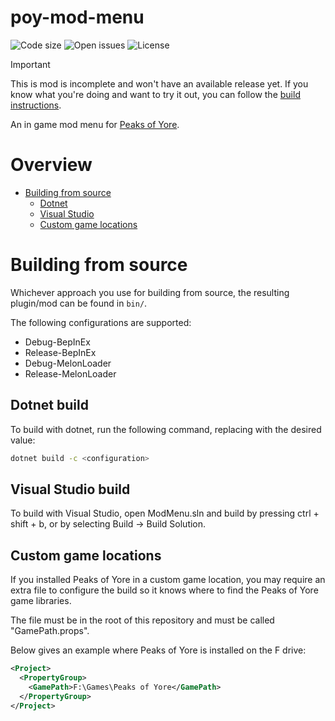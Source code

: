# poy-mod-menu
![Code size](https://img.shields.io/github/languages/code-size/Kaden5480/poy-mod-menu?color=5c85d6)
![Open issues](https://img.shields.io/github/issues/Kaden5480/poy-mod-menu?color=d65c5c)
![License](https://img.shields.io/github/license/Kaden5480/poy-mod-menu?color=a35cd6)

> [!IMPORTANT]
> This is mod is incomplete and won't have an available release yet.
> If you know what you're doing and want to try it out, you can follow the [build instructions](#building-from-source).

An in game mod menu for
[Peaks of Yore](https://store.steampowered.com/app/2236070/).

# Overview
- [Building from source](#building-from-source)
    - [Dotnet](#dotnet-build)
    - [Visual Studio](#visual-studio-build)
    - [Custom game locations](#custom-game-locations)

# Building from source
Whichever approach you use for building from source, the resulting
plugin/mod can be found in `bin/`.

The following configurations are supported:
- Debug-BepInEx
- Release-BepInEx
- Debug-MelonLoader
- Release-MelonLoader

## Dotnet build
To build with dotnet, run the following command, replacing
<configuration> with the desired value:
```sh
dotnet build -c <configuration>
```

## Visual Studio build
To build with Visual Studio, open ModMenu.sln and build by pressing ctrl + shift + b,
or by selecting Build -> Build Solution.

## Custom game locations
If you installed Peaks of Yore in a custom game location, you may require
an extra file to configure the build so it knows where to find the Peaks of Yore game
libraries.

The file must be in the root of this repository and must be called "GamePath.props".

Below gives an example where Peaks of Yore is installed on the F drive:
```xml
<Project>
  <PropertyGroup>
    <GamePath>F:\Games\Peaks of Yore</GamePath>
  </PropertyGroup>
</Project>
```
